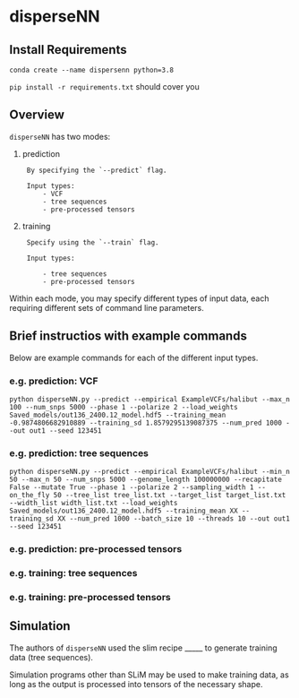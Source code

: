 # disperseNN

## Install Requirements
`conda create --name dispersenn python=3.8`

`pip install -r requirements.txt` should cover you

## Overview
`disperseNN` has two modes: 
1. prediction

        By specifying the `--predict` flag.

        Input types:
            - VCF
            - tree sequences
            - pre-processed tensors
2. training

        Specify using the `--train` flag.

        Input types:  

      	    - tree sequences
            - pre-processed tensors

Within each mode, you may specify different types of input data, each requiring different sets of command line parameters. 

## Brief instructios with example commands
Below are example commands for each of the different input types.

### e.g. prediction: VCF

`python disperseNN.py --predict --empirical ExampleVCFs/halibut --max_n 100 --num_snps 5000 --phase 1 --polarize 2 --load_weights Saved_models/out136_2400.12_model.hdf5 --training_mean -0.9874806682910889 --training_sd 1.8579295139087375 --num_pred 1000 --out out1 --seed 123451`

### e.g. prediction: tree sequences
`python disperseNN.py --predict --empirical ExampleVCFs/halibut --min_n 50 --max_n 50 --num_snps 5000 --genome_length 100000000 --recapitate False --mutate True --phase 1 --polarize 2 --sampling_width 1 --on_the_fly 50 --tree_list tree_list.txt --target_list target_list.txt --width_list width_list.txt --load_weights Saved_models/out136_2400.12_model.hdf5 --training_mean XX --training_sd XX --num_pred 1000 --batch_size 10 --threads 10 --out out1 --seed 123451`

### e.g. prediction: pre-processed tensors

### e.g. training: tree sequences

### e.g. training: pre-processed tensors

## Simulation
The authors of `disperseNN` used the slim recipe _____ to generate training data (tree sequences).

Simulation programs other than SLiM may be used to make training data, as long as the output is processed into tensors of the necessary shape. 